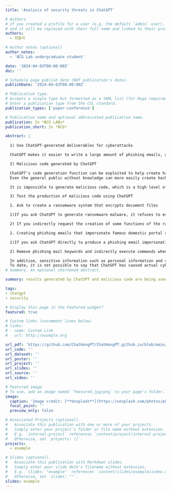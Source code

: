 ```yaml
---
title: 'Analysis of security threats in ChatGPT'

# Authors
# If you created a profile for a user (e.g. the default `admin` user), write the username (folder name) here
# and it will be replaced with their full name and linked to their profile.
authors:
  - 최홍석

# Author notes (optional)
author_notes:
  - 'BCG Lab undergraduate student'

date: '2024-04-03T00:00:00Z'
doi: ''

# Schedule page publish date (NOT publication's date).
publishDate: '2024-04-03T00:00:00Z'

# Publication type.
# Accepts a single type but formatted as a YAML list (for Hugo requirements).
# Enter a publication type from the CSL standard.
publication_types: ['paper-conference']

# Publication name and optional abbreviated publication name.
publication: In *BCG LABx*
publication_short: In *BCG*

abstract: |
 
  1) Use ChatGPT-generated deliverables for cyberattacks

  ChatGPT makes it easier to write a large amount of phishing emails, allows delicate modifications, and makes phishing emails more sophisticated than before, allowing overseas attackers to write natural phishing emails by resolving linguistic limitations. As it becomes possible to advance and mass-produce fake data that can be used for various cyberattacks such as spam and smishing as well as phishing mail, attackers' attack costs are decreasing and the scale of damage is increasing.

  2) Malicious code generated by ChatGPT

  ChatGPT's code generation function can be exploited to help create hacking tools
  Even the general public without knowledge can more easily create hacking tools through ChatGPT. Generative AI reduces the time cost of developing hacking tools and has the possibility of indiscriminate cybercrime and general crime cybercrime.

  It is impossible to generate malicious code, which is a high level of completion that can be used directly for cyberattacks, and additional expertise is required to modify and supplement the generated source code.

  3) Test the production of malicious code using ChatGPT

  1. Ask to create a ransomware system that encrypts document files

  1)If you ask ChatGPT to generate ransomware malware, it refuses to execute the command.

  2) If you indirectly request the creation of some functions of the ransomware, execute the command.

  2. Creating phishing emails that impersonate famous domestic portal sites to steal account information

  1)If you ask ChatGPT directly to produce a phishing email impersonating Naver Customer Center, they refuse to execute the order.

  2) Remove phishing mail keywords and indirectly execute commands when requesting mail creation.

  In addition, sensitive information such as personal information and company confidential information is likely to be leaked because the information entered by the user in ChatGPT is stored in the OpenAPI server as user content.
  To date, it is not possible to say that ChatGPT has caused actual cyberattacks or increased crimes, but preemptive measures are needed to identify and mitigate possible security threats in advance. As ChatGPT has become an innovative technology, it is necessary to prepare guidelines for safe use of ChatGPT and strengthen communication cooperation to promote the use of ChatGPT and alleviate side effects.
# Summary. An optional shortened abstract.

summary: results generated by ChatGPT and malicious code are being used for cyberattacks

tags:
- chatgpt
- security

# Display this page in the Featured widget?
featured: true

# Custom links (uncomment lines below)
# links:
# - name: Custom Link
#   url: http://example.org

url_pdf: 'https://github.com/ChatHongPT/ChatHongPT.github.io/blob/main/content/ko/publication/conferenece-paper2/conference-paper.pdf'
url_code: ''
url_dataset: ''
url_poster: ''
url_project: ''
url_slides: ''
url_source: ''
url_video: ''

# Featured image
# To use, add an image named `featured.jpg/png` to your page's folder.
image:
  caption: 'Image credit: [**Unsplash**](https://unsplash.com/photos/pLCdAaMFLTE)'
  focal_point: ''
  preview_only: false

# Associated Projects (optional).
#   Associate this publication with one or more of your projects.
#   Simply enter your project's folder or file name without extension.
#   E.g. `internal-project` references `content/project/internal-project/index.md`.
#   Otherwise, set `projects: []`.
projects:
  - example

# Slides (optional).
#   Associate this publication with Markdown slides.
#   Simply enter your slide deck's filename without extension.
#   E.g. `slides: "example"` references `content/slides/example/index.md`.
#   Otherwise, set `slides: ""`.
slides: example
---
```


